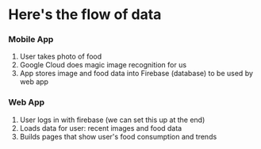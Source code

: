 # Here's the flow of data

### Mobile App
1. User takes photo of food
2. Google Cloud does magic image recognition for us
3. App stores image and food data into Firebase (database) to be used by web app

### Web App
1. User logs in with firebase (we can set this up at the end)
2. Loads data for user: recent images and food data
3. Builds pages that show user's food consumption and trends